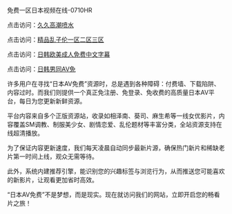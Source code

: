 免费一区日本视频在线-0710HR

点击访问：<a href="https://heiliaoga6s9v.pages.dev">久久高潮喷水</a>

点击访问：<a href="https://heiliaowzu4ur.pages.dev">精品乱子伦一区二区三区</a>

点击访问：<a href="https://heiliaoxwd5i8.pages.dev">日韩欧美成人免费中文字幕</a>

点击访问：<a href="https://heiliaowzu4ur.pages.dev">日韩男同AV免</a>


许多用户在寻找“日本AV免费”资源时，总是遇到各种障碍：付费墙、下载陷阱、内容过时。而我们则提供一个真正免注册、免登录、免收费的高质量日本AV平台，每日为您更新新鲜资源。

平台内容来自多个正版资源站，收录如相泽南、葵司、麻生希等一线女优影片，内容覆盖SM调教、制服美少女、剧情恋爱、乱伦题材等丰富分类，全站资源支持在线超清播放。

为了保证内容更新速度，我们每天凌晨自动同步最新片源，确保热门新片和稀缺老片第一时间上线，观众无需等待。

此外，系统内建推荐引擎，能识别您的兴趣标签与浏览行为，从而推送您可能喜欢的新影片，让观看更加省时高效。

“日本AV免费”不是梦想，而是现实。现在就访问我们的网站，立即开启您的畅看片之旅！

<span style="display:none;">[Canonical link](https://github.com/shht20250710/riben420)</span>
